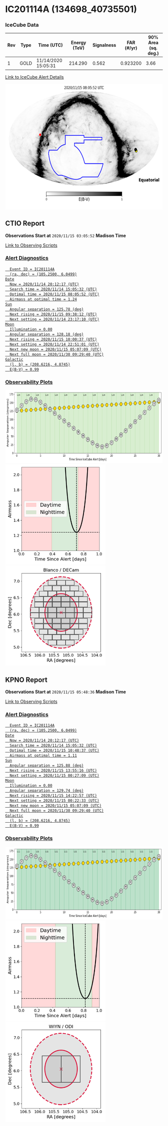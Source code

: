 # IC201114A (134698_40735501)

### IceCube Data

| Rev | Type | Time (UTC) | Energy (TeV) | Signalness | FAR (#/yr) | 90% Area (sq. deg.) |
| --- | --- | --- | --- | --- | --- | --- |
| 1 | GOLD | 11/14/2020  15:05:31 | 214.290 | 0.562 | 0.923200 | 3.66 |

<a href="https://gcn.gsfc.nasa.gov/gcn/notices_amon_g_b/134698_40735501.amon" target="_blank">Link to IceCube Alert Details</a>

<a href="https://rmorgan10.github.io/AlertMonitoring/IC201114A_1/CTIO_skymap.png" target="_blank">
  <img src="CTIO_skymap.png" alt="CTIO Skymap" style="width:700px;height:400px;">
</a>


## CTIO Report

**Observations Start at**  `2020/11/15 03:05:52`  **Madison Time**

<a href="https://github.com/rmorgan10/AlertMonitoring/blob/main/IC201114A_1/CTIO.json" target="_blank">Link to Observing Scripts

### Alert Diagnostics

```Event
  Event ID = IC201114A
  (ra, dec) = (105.2500, 6.0499)
Date
  Now = 2020/11/14 20:12:17 (UTC)
  Search time = 2020/11/14 15:05:32 (UTC)
  Optimal time = 2020/11/15 08:05:52 (UTC)
  Airmass at optimal time = 1.24
Sun
  Angular separation = 125.78 (deg)
  Next rising = 2020/11/15 09:38:12 (UTC)
  Next setting = 2020/11/14 23:17:10 (UTC)
Moon
  Illumination = 0.00
  Angular separation = 128.18 (deg)
  Next rising = 2020/11/15 10:00:37 (UTC)
  Next setting = 2020/11/14 22:51:01 (UTC)
  Next new moon = 2020/11/15 05:07:09 (UTC)
  Next full moon = 2020/11/30 09:29:40 (UTC)
Galactic
  (l, b) = (208.6216, 4.8745)
  E(B-V) = 0.99
```
### Observability Plots

<a href="https://rmorgan10.github.io/AlertMonitoring/IC201114A_1/CTIO_forecast.png" target="_blank">
  <img src="CTIO_forecast.png" alt="CTIO Forecast" style="width:700px;height:233px;">
</a>

<a href="https://rmorgan10.github.io/AlertMonitoring/IC201114A_1/CTIO_airmass.png" target="_blank">
  <img src="CTIO_airmass.png" alt="CTIO Airmass" style="width:320px;height:320px;">
</a>
<a href="https://rmorgan10.github.io/AlertMonitoring/IC201114A_1/CTIO_fov.png" target="_blank">
  <img src="CTIO_fov.png" alt="CTIO FoV" style="width:320px;height:320px;">
</a>


## KPNO Report

**Observations Start at**  `2020/11/15 05:48:36`  **Madison Time**

<a href="https://github.com/rmorgan10/AlertMonitoring/blob/main/IC201114A_1/KPNO.json" target="_blank">Link to Observing Scripts

### Alert Diagnostics

```Event
  Event ID = IC201114A
  (ra, dec) = (105.2500, 6.0499)
Date
  Now = 2020/11/14 20:12:17 (UTC)
  Search time = 2020/11/14 15:05:32 (UTC)
  Optimal time = 2020/11/15 10:48:37 (UTC)
  Airmass at optimal time = 1.11
Sun
  Angular separation = 125.88 (deg)
  Next rising = 2020/11/15 13:55:16 (UTC)
  Next setting = 2020/11/15 00:27:09 (UTC)
Moon
  Illumination = 0.00
  Angular separation = 129.74 (deg)
  Next rising = 2020/11/15 14:22:57 (UTC)
  Next setting = 2020/11/15 00:22:33 (UTC)
  Next new moon = 2020/11/15 05:07:09 (UTC)
  Next full moon = 2020/11/30 09:29:40 (UTC)
Galactic
  (l, b) = (208.6216, 4.8745)
  E(B-V) = 0.99
```
### Observability Plots

<a href="https://rmorgan10.github.io/AlertMonitoring/IC201114A_1/KPNO_forecast.png" target="_blank">
  <img src="KPNO_forecast.png" alt="KPNO Forecast" style="width:700px;height:233px;">
</a>

<a href="https://rmorgan10.github.io/AlertMonitoring/IC201114A_1/KPNO_airmass.png" target="_blank">
  <img src="KPNO_airmass.png" alt="KPNO Airmass" style="width:320px;height:320px;">
</a>
<a href="https://rmorgan10.github.io/AlertMonitoring/IC201114A_1/KPNO_fov.png" target="_blank">
  <img src="KPNO_fov.png" alt="KPNO FoV" style="width:320px;height:320px;">
</a>

